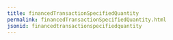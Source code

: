 ```yaml
---
title: financedTransactionSpecifiedQuantity
permalink: financedTransactionSpecifiedQuantity.html
jsonid: financedtransactionspecifiedquantity
---
```

